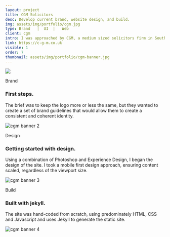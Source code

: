 ```yaml
---
layout: project
title: CGM Solicitors
desc: Develop current brand, website design, and build.
img: assets/img/portfolio/cgm.jpg
type: Brand   |  UI  |   Web
client: cgm
intro: I was approached by CGM, a medium sized solicitors firm in Southampton, to updated their brand and launch a new site over the course of a year.
link: https://c-g-m.co.uk
visible: 1
order: 7
thumbnail: assets/img/portfolio/cgm-banner.jpg
---
```


<section>
    <div class="full-width portfolio-banner">
        <img src="{{ site.baseurl}}/assets/img/portfolio/cgm-banner.jpg" class="no-padding portfolio-banner-image"/>
    </div>
</section>

<section>
    <div class="container">
        <div class="row">
            <div class="col-12">
                <p class="subhead">Brand</p>
            </div>
        </div>
    </div>
    <div class="container">
        <div class="row">
            <div class="col-6">
                <h3>First steps.</h3>
                <p>The brief was to keep the logo more or less the same, but they wanted to create a set of brand guidelines that would allow them to create a consistent and coherent identity.</p>
            </div>
        </div>
    </div>
</section>

<section>
    <div class="full-width portfolio-banner">
        <img data-src="{{ site.baseurl}}/assets/img/portfolio/cgm-banner-2.jpg" class="no-padding lazy full-width portfolio-banner-image" alt="cgm banner 2" />
    </div>
</section>

<section>
    <div class="container">
        <div class="row">
            <div class="col-12">
                <p class="subhead">Design</p>
            </div>
        </div>
    </div>
    <div class="container">
        <div class="row">
            <div class="col-6">
                <h3>Getting started with design.</h3>
                <p>Using a combination of Photoshop and Experience Design, I began the design of the site. I took a mobile first design approach, ensuring content scaled, regardless of the viewport size.</p>
            </div>
        </div>
    </div>
</section>

<section>
    <div class="full-width portfolio-banner">
        <img data-src="{{ site.baseurl}}/assets/img/portfolio/cgm-banner-3.jpg" class="no-padding lazy full-width portfolio-banner-image" alt="cgm banner 3" />
    </div>
</section>

<section>
    <div class="container">
        <div class="row">
            <div class="col-12">
                <p class="subhead">Build</p>
            </div>
        </div>
    </div>
    <div class="container">
        <div class="row">
            <div class="col-6">
                <h3>Built with jekyll.</h3>
                <p>The site was hand-coded from scratch, using predominately HTML, CSS and Javascript and uses Jekyll to generate the static site.</p>
            </div>
        </div>
    </div>
</section>

<section>
    <div class="full-width portfolio-banner">
        <img data-src="{{ site.baseurl}}/assets/img/portfolio/cgm-banner-4.jpg" class="no-padding lazy full-width portfolio-banner-image" alt="cgm banner 4" />
    </div>
</section>